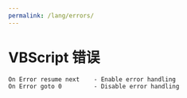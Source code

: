 ```yaml
---
permalink: /lang/errors/
---
```


# VBScript 错误

```vbs
On Error resume next    - Enable error handling
On Error goto 0         - Disable error handling
```

